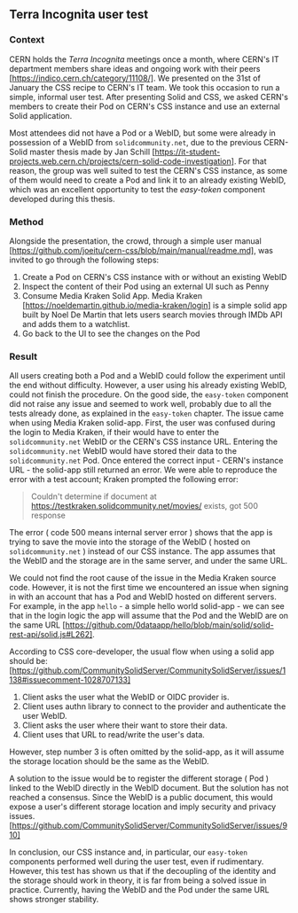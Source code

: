 ## Terra Incognita user test
### Context

CERN holds the *Terra Incognita* meetings once a month, where CERN's IT department members share ideas and ongoing work with their peers [https://indico.cern.ch/category/11108/]. We presented on the 31st of January the CSS recipe to CERN's IT team. We took this occasion to run a simple, informal user test. After presenting Solid and CSS, we asked CERN's members to create their Pod on CERN's CSS instance and use an external Solid application.

Most attendees did not have a Pod or a WebID, but some were already in possession of a WebID from `solidcommunity.net`, due to the previous CERN-Solid master thesis made by Jan Schill [https://it-student-projects.web.cern.ch/projects/cern-solid-code-investigation]. For that reason, the group was well suited to test the CERN's CSS instance, as some of them would need to create a Pod and link it to an already existing WebID, which was an excellent opportunity to test the *easy-token* component developed during this thesis. 

### Method

Alongside the presentation, the crowd, through a simple user manual [https://github.com/joeitu/cern-css/blob/main/manual/readme.md], was invited to go through the following steps:

 1. Create a Pod on CERN's CSS instance with or without an existing WebID
 1. Inspect the content of their Pod using an external UI such as Penny
 1. Consume Media Kraken Solid App. Media Kraken [https://noeldemartin.github.io/media-kraken/login] is a simple solid app built by Noel De Martin that lets users search movies through IMDb API and adds them to a watchlist.
 1. Go back to the UI to see the changes on the Pod

### Result

All users creating both a Pod and a WebID could follow the experiment until the end without difficulty. 
However, a user using his already existing WebID, could not finish the procedure. On the good side, the `easy-token` component did not raise any issue and seemed to work well, probably due to all the tests already done, as explained in the `easy-token` chapter. The issue came when using Media Kraken solid-app.
First, the user was confused during the login to Media Kraken, if their would have to enter the `solidcommunity.net` WebID or the CERN's CSS instance URL. Entering the `solidcommunity.net` WebID would have stored their data to the `solidcommunity.net` Pod. Once entered the correct input - CERN's instance URL - the solid-app still returned an error. We were able to reproduce the error with a test account; Kraken prompted the following error:

 > Couldn't determine if document at https://testkraken.solidcommunity.net/movies/ exists, got 500 response

The error ( code 500 means internal server error ) shows that the app is trying to save the movie into the storage of the WebID ( hosted on `solidcommunity.net` ) instead of our CSS instance. The app assumes that the WebID and the storage are in the same server, and under the same URL.

We could not find the root cause of the issue in the Media Kraken source code. However, it is not the first time we encountered an issue when signing in with an account that has a Pod and WebID hosted on different servers. For example, in the app `hello` - a simple hello world solid-app - we can see that in the login logic the app will assume that the Pod and the WebID are on the same URL [https://github.com/0dataapp/hello/blob/main/solid/solid-rest-api/solid.js#L262].

According to CSS core-developer, the usual flow when using a solid app should be: [https://github.com/CommunitySolidServer/CommunitySolidServer/issues/1138#issuecomment-1028707133]

   1. Client asks the user what the WebID or OIDC provider is.
   1. Client uses authn library to connect to the provider and authenticate the user WebID.
   1. Client asks the user where their want to store their data.
   1. Client uses that URL to read/write the user's data.

However, step number 3 is often omitted by the solid-app, as it will assume the storage location should be the same as the WebID.

A solution to the issue would be to register the different storage ( Pod ) linked to the WebID directly in the WebID document. But the solution has not reached a consensus. Since the WebID is a public document, this would expose a user's different storage location and imply security and privacy issues. [https://github.com/CommunitySolidServer/CommunitySolidServer/issues/910]

In conclusion, our CSS instance and, in particular, our `easy-token` components performed well during the user test, even if rudimentary. However, this test has shown us that if the decoupling of the identity and the storage should work in theory, it is far from being a solved issue in practice. Currently, having the WebID and the Pod under the same URL shows stronger stability. 

<!-- * Why does solid-app return errors when trying to connect with an account where the WebID and the Pod are hosted on different servers?*

After looking at Hello world source code, we can see the following snippet in the `login` function []:

```{.typescript .numberLines}
```
TODO conclude decoupled webid pod not stable
TODO add in recommendation/ccl
-->


<!--  - TODO: investigate -->
<!-- -> since bug come from upstream specification definition, decided not worth implementating a solution until the issue solved upstream -->

<!--  - Also, user tried to delete his account to recreat one without a linked WebID. We realise this was not possible to do from the user, but only from the sysadmin ( TODO add how to delete account ( LINK issue with hash )) TODO LINK issue creating "user space" in CSS.
 -->
<!-- - wasnt hable to do, but also no way to know -> confusion
 -->
